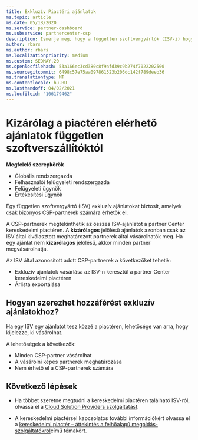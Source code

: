 ```yaml
---
title: Exkluzív Piactéri ajánlatok
ms.topic: article
ms.date: 05/18/2020
ms.service: partner-dashboard
ms.subservice: partnercenter-csp
description: Ismerje meg, hogy a független szoftvergyártók (ISV-i) hogyan biztosítanak bizonyos ajánlatokat exkluzív és csak adott CSP-partnerek számára.
author: rbars
ms.author: rbars
ms.localizationpriority: medium
ms.custom: SEOMAY.20
ms.openlocfilehash: 53a166ec3cd380c8f9afd39c9b274f7022202500
ms.sourcegitcommit: 6498c57e75aa097861523b206dc142f789deeb36
ms.translationtype: MT
ms.contentlocale: hu-HU
ms.lasthandoff: 04/02/2021
ms.locfileid: "106179462"
---
```

# <a name="marketplace-exclusive-offers-from-independent-software-vendors"></a>Kizárólag a piactéren elérhető ajánlatok független szoftverszállítóktól

**Megfelelő szerepkörök**

- Globális rendszergazda
- Felhasználói felügyeleti rendszergazda
- Felügyeleti ügynök
- Értékesítési ügynök

Egy független szoftvergyártó (ISV) exkluzív ajánlatokat biztosít, amelyek csak bizonyos CSP-partnerek számára érhetők el.

A CSP-partnerek megtekinthetik az összes ISV-ajánlatot a partner Center kereskedelmi piactéren. A **kizárólagos** jelölésű ajánlatok azonban csak az ISV által kiválasztott meghatározott partnerek által vásárolhatók meg. Ha egy ajánlat nem **kizárólagos** jelölésű, akkor minden partner megvásárolhatja.

Az ISV által azonosított adott CSP-partnerek a következőket tehetik:

- Exkluzív ajánlatok vásárlása az ISV-n keresztül a partner Center kereskedelmi piactéren
- Árlista exportálása

## <a name="how-do-you-gain-access-to-exclusive-offers"></a>Hogyan szerezhet hozzáférést exkluzív ajánlatokhoz?

Ha egy ISV egy ajánlatot tesz közzé a piactéren, lehetősége van arra, hogy kijelezze, ki vásárolhat.

A lehetőségek a következők:

- Minden CSP-partner vásárolhat
- A vásárolni képes partnerek meghatározása
- Nem érhető el a CSP-partnerek számára

## <a name="next-steps"></a>Következő lépések

- Ha többet szeretne megtudni a kereskedelmi piactéren található ISV-ról, olvassa el a [Cloud Solution Providers szolgáltatást](/azure/marketplace/cloud-solution-providers).

- A kereskedelmi piactérsel kapcsolatos további információkért olvassa el a [kereskedelmi piactér – áttekintés a felhőalapú megoldás-szolgáltatókról](csp-commercial-marketplace-overview.md)című témakört.